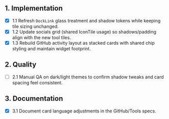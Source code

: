 ## 1. Implementation
- [x] 1.1 Refresh `DockLink` glass treatment and shadow tokens while keeping tile sizing unchanged.
- [x] 1.2 Update socials grid (shared IconTile usage) so shadows/padding align with the new tool tiles.
- [x] 1.3 Rebuild GitHub activity layout as stacked cards with shared chip styling and maintain widget footprint.

## 2. Quality
- [ ] 2.1 Manual QA on dark/light themes to confirm shadow tweaks and card spacing feel consistent.

## 3. Documentation
- [x] 3.1 Document card language adjustments in the GitHub/Tools specs.
